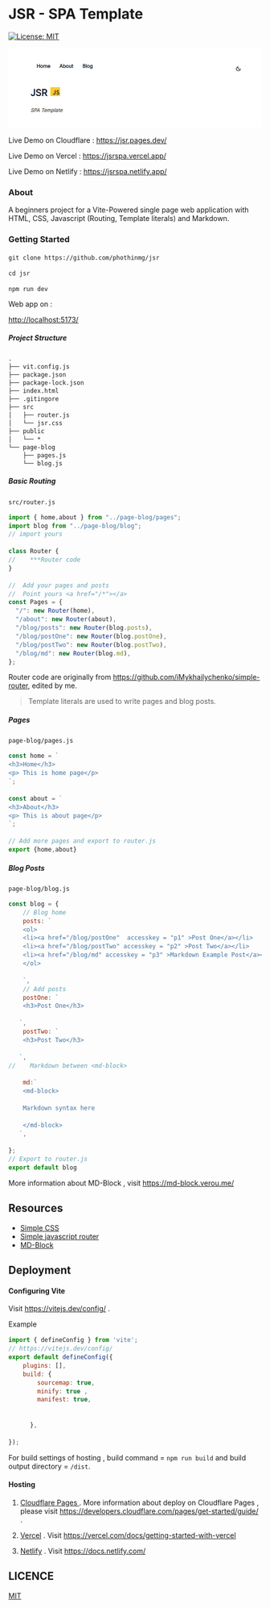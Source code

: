 # JSR  -   SPA Template

[![License: MIT](https://img.shields.io/badge/License-MIT-yellow.svg)](https://opensource.org/licenses/MIT)

![jsr](./public/jsr.png)

Live Demo on Cloudflare : https://jsr.pages.dev/

Live Demo on Vercel : https://jsrspa.vercel.app/

Live Demo on Netlify : https://jsrspa.netlify.app/


### About
A beginners project for a Vite-Powered  single page web application with HTML, CSS, Javascript (Routing, Template literals) and Markdown.

### Getting Started

`git clone https://github.com/phothinmg/jsr`

`cd jsr`

`npm run dev`

Web app on :

[http://localhost:5173/](http://localhost:5173/)

##### Project Structure

```
.
├── vit.config.js
├── package.json
├── package-lock.json
├── index.html
├── .gitingore
├── src
│   ├── router.js
│   └── jsr.css
├── public
│   └── *
└── page-blog
    ├── pages.js
    └── blog.js
```

##### Basic Routing

`src/router.js`

```javascript
import { home,about } from "../page-blog/pages";
import blog from "../page-blog/blog";
// import yours 

class Router {
//    ***Router code 
}

//  Add your pages and posts 
//  Point yours <a href="/*"></a>
const Pages = {
  "/": new Router(home),
  "/about": new Router(about),
  "/blog/posts": new Router(blog.posts),
  "/blog/postOne": new Router(blog.postOne),
  "/blog/postTwo": new Router(blog.postTwo),
  "/blog/md": new Router(blog.md),
};


```


Router code are originally from https://github.com/iMykhailychenko/simple-router, edited by me.



> Template literals are used to write pages and blog posts.



##### Pages

`page-blog/pages.js`

```javascript
const home = `
<h3>Home</h3>
<p> This is home page</p>
`;

const about = `
<h3>About</h3>
<p> This is about page</p>
`;

// Add more pages and export to router.js
export {home,about}

```

##### Blog Posts

`page-blog/blog.js`


```javascript
const blog = {
    // Blog home
    posts: `
    <ol>
    <li><a href="/blog/postOne"  accesskey = "p1" >Post One</a></li>
    <li><a href="/blog/postTwo" accesskey = "p2" >Post Two</a></li>
    <li><a href="/blog/md" accesskey = "p3" >Markdown Example Post</a></li>
    </ol>
    
    `,
    // Add posts
    postOne: `
    <h3>Post One</h3>

   `,
    postTwo: `
    <h3>Post Two</h3>

   `,
//    Markdown between <md-block>
    
    md:`
    <md-block>

    Markdown syntax here 
    
    </md-block>
   `,

};
// Export to router.js
export default blog
```

More information about MD-Block  , visit https://md-block.verou.me/

## Resources

- [Simple CSS](https://simplecss.org/)
- [Simple javascript router](https://github.com/iMykhailychenko/simple-router)
- [MD-Block](https://md-block.verou.me/)

## Deployment

#### Configuring Vite


Visit https://vitejs.dev/config/ .

Example 

```javascript
import { defineConfig } from 'vite';
// https://vitejs.dev/config/
export default defineConfig({
	plugins: [],
	build: {
		sourcemap: true,
		minify: true ,
		manifest: true,
		
		
	  },
	
});

```


For build settings of hosting  , build command = `npm run build` and build output directory = `/dist`.





#### Hosting 

1. [Cloudflare Pages ](https://pages.cloudflare.com/).
More information about deploy on Cloudflare Pages , please visit   https://developers.cloudflare.com/pages/get-started/guide/ .

2. [Vercel](https://vercel.com/) . Visit  https://vercel.com/docs/getting-started-with-vercel

3. [Netlify](https://www.netlify.com/)  .  Visit   https://docs.netlify.com/



## LICENCE
[MIT](https://github.com/phothinmg/jsr/blob/main/LICENSE)


